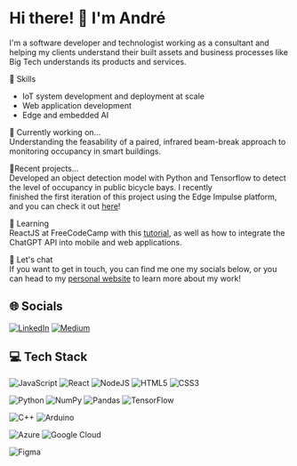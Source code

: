 # Hi there! 👋 I'm André

I'm a software developer and technologist working as a consultant and helping my clients understand their built assets and business processes like Big Tech understands its products and services.

🚀 Skills
- IoT system development and deployment at scale
- Web application development
- Edge and embedded AI

🔭 Currently working on...<br>
Understanding the feasability of a paired, infrared beam-break approach to monitoring occupancy in smart buildings.

📡Recent projects...<br>
Developed an object detection model with Python and Tensorflow to detect the level of occupancy in public bicycle bays. I recently<br>finished the first iteration of this project using the Edge Impulse platform, and you can check it out [here](https://github.com/andrelbourgeois/park-my-bike)! 

🌱 Learning<br>
ReactJS at FreeCodeCamp with this [tutorial](https://www.freecodecamp.org/news/free-react-course-2022/), as well as how to integrate the ChatGPT API into mobile and web applications.

💬 Let's chat<br>
If you want to get in touch, you can find me one my socials below, or you can head to my [personal website](https://www.andrebourgeois.me) to learn more about my work!

## 🌐 Socials
[![LinkedIn](https://img.shields.io/badge/LinkedIn-%230077B5.svg?logo=linkedin&logoColor=white)](https://linkedin.com/in/andrelbourgeois) [![Medium](https://img.shields.io/badge/Medium-12100E?logo=medium&logoColor=white)](https://medium.com/@andrelbourgeois) 

## 💻 Tech Stack
![JavaScript](https://img.shields.io/badge/javascript-%23323330.svg?style=flat&logo=javascript&logoColor=%23F7DF1E) ![React](https://img.shields.io/badge/react-%2320232a.svg?style=flat&logo=react&logoColor=%2361DAFB) ![NodeJS](https://img.shields.io/badge/node.js-6DA55F?style=flat&logo=node.js&logoColor=white) ![HTML5](https://img.shields.io/badge/html5-%23E34F26.svg?style=flat&logo=html5&logoColor=white) ![CSS3](https://img.shields.io/badge/css3-%231572B6.svg?style=flat&logo=css3&logoColor=white)

![Python](https://img.shields.io/badge/python-3670A0?style=flat&logo=python&logoColor=ffdd54) ![NumPy](https://img.shields.io/badge/numpy-%23013243.svg?style=flat&logo=numpy&logoColor=white) ![Pandas](https://img.shields.io/badge/pandas-%23150458.svg?style=flat&logo=pandas&logoColor=white) ![TensorFlow](https://img.shields.io/badge/TensorFlow-%23FF6F00.svg?style=flat&logo=TensorFlow&logoColor=white)

![C++](https://img.shields.io/badge/c++-%2300599C.svg?style=flat&logo=c%2B%2B&logoColor=white) ![Arduino](https://img.shields.io/badge/-Arduino-00979D?style=flat&logo=Arduino&logoColor=white)

![Azure](https://img.shields.io/badge/azure-%230072C6.svg?style=flat&logo=azure-devops&logoColor=white) ![Google Cloud](https://img.shields.io/badge/Google%20Cloud-%234285F4.svg?style=flat&logo=google-cloud&logoColor=white)

![Figma](https://img.shields.io/badge/figma-%23F24E1E.svg?style=flat&logo=figma&logoColor=white)

  
<!-- Proudly created with GPRM ( https://gprm.itsvg.in ) -->

<!--
How can technology help to inform our understanding of the built and natural environments?  
How can it help to facilitate an interaction with our physical world?  
What are the implications of these innovations on people and society?  
How can we ensure progression an equitable way that improves the quality of lives for users?  
-->


<!--
**andrelbourgeois/andrelbourgeois** is a ✨ _special_ ✨ repository because its `README.md` (this file) appears on your GitHub profile.

Here are some ideas to get you started:

- 🔭 I’m currently working on ...
- 🌱 I’m currently learning ...
- 👯 I’m looking to collaborate on ...
- 🤔 I’m looking for help with ...
- 💬 Ask me about ...
- 📫 How to reach me: ...
- 😄 Pronouns: ...
- ⚡ Fun fact: ...
-->

<!--
<p style="display:flex;">
  <a href"https://andrebourgeois.me"><img src="https://user-images.githubusercontent.com/33913141/216035530-82fd5ad6-5a4d-4fea-a767-8bcc3a6d8228.png"          style="width:80px;"/></a>
  &nbsp;&nbsp;&nbsp;&nbsp;&nbsp;&nbsp;
  <a href="https://www.linkedin.com/in/andrelbourgeois"><img src="https://user-images.githubusercontent.com/33913141/216035467-faa791a3-6f6f-4bf6-afd4-8df3a065d99b.png"  style="width:80px;"/></a>
    &nbsp;&nbsp;&nbsp;&nbsp;&nbsp;&nbsp;
  <a href="https://andrebourgeois.medium.com"><img src="https://user-images.githubusercontent.com/33913141/216035449-cf1649f3-1861-4c36-853f-f03868b64e8a.png"  style="width:80px;"/></a>
    &nbsp;&nbsp;&nbsp;&nbsp;&nbsp;&nbsp;
  <a href="https://angel.co/u/andrelbourgeois"><img src="https://user-images.githubusercontent.com/33913141/216035496-99fc5ea9-7549-40cd-9a41-aa37b1b58ae3.png" style="width:80px;"/></a>
</p>  -->
